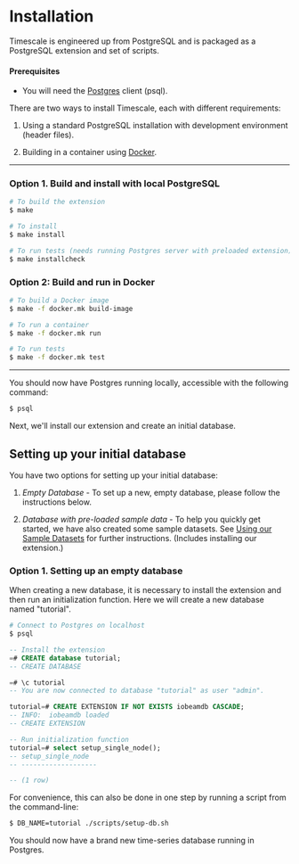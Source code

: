 # Installation

Timescale is engineered up from PostgreSQL and is packaged as a PostgreSQL extension and set of scripts.

#### Prerequisites
- You will need the [Postgres][] client (psql).
<!-- TODO specify check for version -->
<!-- TODO specify that postgres client is not postgres full version?-->

There are two ways to install Timescale, each with different requirements:
1. Using a standard PostgreSQL installation with development environment (header files).

2. Building in a container using [Docker][].
---

[Postgres]: https://wiki.postgresql.org/wiki/Detailed_installation_guides
[Docker]: https://docs.docker.com/engine/installation/

### Option 1. Build and install with local PostgreSQL

```bash
# To build the extension
$ make

# To install
$ make install

# To run tests (needs running Postgres server with preloaded extension)
$ make installcheck
```
<!-- TODO Take out 'make installcheck'? -->
<!-- TODO info on assuring user 'postgres' exists -->

### Option 2: Build and run in Docker

```bash
# To build a Docker image
$ make -f docker.mk build-image

# To run a container
$ make -f docker.mk run

# To run tests
$ make -f docker.mk test
```
---
You should now have Postgres running locally, accessible with
the following command:

```bash
$ psql
```

Next, we'll install our extension and create an initial database.

## Setting up your initial database
You have two options for setting up your initial database:
1. *Empty Database* - To set up a new, empty database, please follow the instructions below.

2. *Database with pre-loaded sample data* - To help you quickly get started, we have also created some sample datasets. See
[Using our Sample Datasets][datasets] for further instructions. (Includes installing our extension.)

[datasets]: http://docs.iobeam.com/other-sample-datasets

### Option 1. Setting up an empty database

When creating a new database, it is necessary to install the extension and then run an initialization function.  Here we will create a new database named "tutorial".

```bash
# Connect to Postgres on localhost
$ psql
```

```sql
-- Install the extension
=# CREATE database tutorial;
-- CREATE DATABASE

=# \c tutorial
-- You are now connected to database "tutorial" as user "admin".

tutorial=# CREATE EXTENSION IF NOT EXISTS iobeamdb CASCADE;
-- INFO:  iobeamdb loaded
-- CREATE EXTENSION

-- Run initialization function
tutorial=# select setup_single_node();
-- setup_single_node
-- -------------------

-- (1 row)
```

For convenience, this can also be done in one step by running a script from
the command-line:
```bash
$ DB_NAME=tutorial ./scripts/setup-db.sh
```

You should now have a brand new time-series database running in Postgres.
